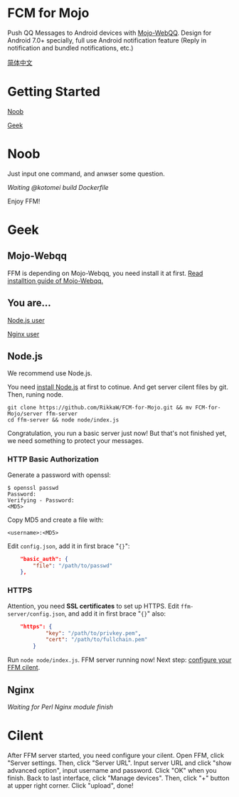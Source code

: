 # FCM for Mojo
Push QQ Messages to Android devices with [Mojo-WebQQ](https://github.com/sjdy521/Mojo-Webqq).
Design for Android 7.0+ specially, full use Android notification feature (Reply in notification and bundled notifications, etc.)

[简体中文](/README_zh.md)

# Getting Started
[Noob](#Noob)

[Geek](#Geek)

# Noob
Just input one command, and anwser some question.

*Waiting @kotomei build Dockerfile*

Enjoy FFM!

# Geek
## Mojo-Webqq
FFM is depending on Mojo-Webqq, you need install it at first.
[Read installtion guide of Mojo-Webqq.](https://github.com/sjdy521/Mojo-Webqq)

## You are...
[Node.js user](#Node.js)

[Nginx user](#Nginx)

## Node.js
We recommend use Node.js.

You need [install Node.js](https://nodejs.org/en/download/package-manager) at first to cotinue.
And get server cilent files by git. Then, runing node.

```Shell
git clone https://github.com/RikkaW/FCM-for-Mojo.git && mv FCM-for-Mojo/server ffm-server
cd ffm-server && node node/index.js
```

Congratulation, you run a basic server just now!
But that's not finished yet, we need something to protect your messages.

### HTTP Basic Authorization
Generate a password with openssl:

```Shell
$ openssl passwd
Password:
Verifying - Password:
<MD5>
```

Copy MD5 and create a file with:

```
<username>:<MD5>
```

Edit ```config.json```, add it in first brace "```{}```":

```json
	"basic_auth": {
		"file": "/path/to/passwd"
	},
```

### HTTPS
Attention, you need **SSL certificates** to set up HTTPS.
Edit ```ffm-server/config.json```, and add it in first brace "```{}```" also:
```json
	"https": {
			"key": "/path/to/privkey.pem",
			"cert": "/path/to/fullchain.pem"
		}
```

Run ```node node/index.js```. FFM server running now!
Next step: [configure your FFM cilent](#Cilent).

## Nginx

*Waiting for Perl Nginx module finish*

# Cilent
After FFM server started, you need configure your cilent.
Open FFM, click "Server settings. Then, click "Server URL".
Input server URL and click "show advanced option", input username and password. Click "OK" when you finish.
Back to last interface, click "Manage devices". Then, click "+" button at upper right corner.
Click "upload", done!
